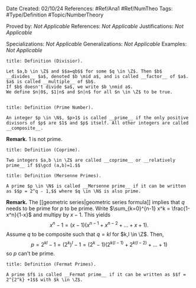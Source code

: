 <div class="topSpace"></div>

Date Created: 02/10/24
References: #Ref/Ana1 #Ref/NumTheo
Tags: #Type/Definition #Topic/NumberTheory

Proved by: <i>Not Applicable</i>
References: <i>Not Applicable</i>
Justifications: <i>Not Applicable</i>

Specializations: <i>Not Applicable</i>
Generalizations: <i>Not Applicable</i>
Examples: <i>Not Applicable</i>

``` ad-Definition
title: Definition (Divisior).

Let $a,b \in \Z$ and $$a=qb$$ for some $q \in \Z$. Then $b$ __divides__ $a$, denoted $b \mid a$, and is called __factor__ of $a$. $a$ is called __multiple__ of $b$.
If $b$ doesn't divide $a$, we write $b \nmid a$.
We define $n|0$, $1|n$ and $n|n$ for all $n \in \Z$ to be true.


```

``` ad-Definition
title: Definition (Prime Number).

An integer $p \in \N$, $p>1$ is called __prime__ if the only positive divisors of $p$ are $1$ and $p$ itself. All other integers are called __composite__.

```
**Remark.**
$1$ is not prime.


``` ad-Definition
title: Definition (Coprime).

Two integers $a,b \in \Z$ are called __coprime__ or __relatively prime__ if $$\gcd (a,b)=1.$$

```

``` ad-Definition
title: Definition (Mersenne Primes).

A prime $p \in \N$ is called __Mersenne prime__ if it can be written as $$p = 2^q - 1,$$ where $q \in \N$ is also prime.

```

**Remark.**
The [[geometric series|geometric series formula]] implies that $q$ needs to be prime for $p$ to be prime. Write $\sum_{k=0}^{n-1} x^k = \frac{1-x^n}{1-x}$ and multipy by $x-1$. This yields $$x^n - 1 = (x-1) (x^{n-1} + x^{n-2} + \dots + x + 1).$$ Assume $q$ to be composite such that $q=kl$ for $k,l \in \Z$. Then, $$p = 2^{kl} - 1 = (2^k)^l - 1 = (2^k -1) (2^{k(l-1)} + 2^{k(l-2)} + \dots + 1)$$ so $p$ can't be prime.


``` ad-Definition
title: Definition (Fermat Primes).

A prime $f$ is called __Fermat prime__ if it can be written as $$f = 2^{2^k} +1$$ with $k \in \Z$.

```